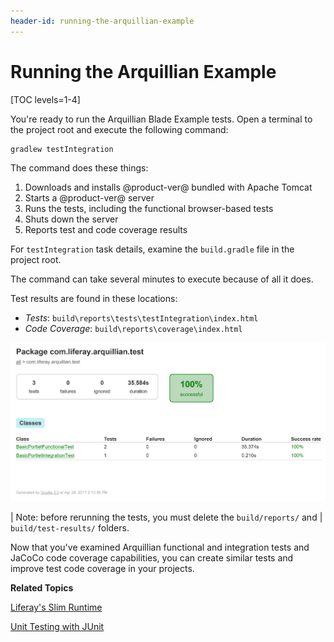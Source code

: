 ```yaml
---
header-id: running-the-arquillian-example
---
```


# Running the Arquillian Example

[TOC levels=1-4]

You're ready to run the Arquillian Blade Example tests. Open a terminal to the
project root and execute the following command:

    gradlew testIntegration

The command does these things:

1.  Downloads and installs @product-ver@ bundled with Apache Tomcat
2.  Starts a @product-ver@ server
3.  Runs the tests, including the functional browser-based tests
4.  Shuts down the server
5.  Reports test and code coverage results

For `testIntegration` task details, examine the `build.gradle` file in the
project root. 

The command can take several minutes to execute because of all it does.  

Test results are found in these locations:

-   *Tests*: `build\reports\tests\testIntegration\index.html`
-   *Code Coverage*: `build\reports\coverage\index.html`

![Figure 1: Open the test reports to analyze the results.](../../../images/arquillian-example-test-results.png)

| Note: before rerunning the tests, you must delete the `build/reports/` and
| `build/test-results/` folders.

Now that you've examined Arquillian functional and integration tests and JaCoCo
code coverage capabilities, you can create similar tests and improve test code
coverage in your projects. 

**Related Topics**

[Liferay's Slim Runtime](/docs/7-0/tutorials/-/knowledge_base/t/liferay-slim-runtime)

[Unit Testing with JUnit](/docs/7-0/tutorials/-/knowledge_base/t/unit-testing-with-junit)
